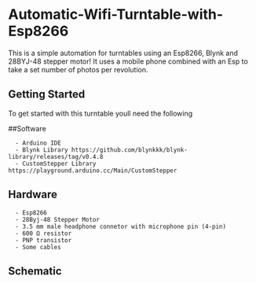 # Automatic-Wifi-Turntable-with-Esp8266
This is a simple automation for turntables using an Esp8266, Blynk and 28BYJ-48 stepper motor! It uses a mobile phone combined with an Esp to take a set number of photos per revolution.

## Getting Started

To get started with this turntable youll need the following

##Software
```
  - Arduino IDE
  - Blynk Library https://github.com/blynkkk/blynk-library/releases/tag/v0.4.8
  - CustomStepper Library https://playground.arduino.cc/Main/CustomStepper
  ```
  
## Hardware
```
  - Esp8266
  - 28Byj-48 Stepper Motor
  - 3.5 mm male headphone connetor with microphone pin (4-pin)
  - 600 Ω resistor
  - PNP transistor
  - Some cables
```

## Schematic
```
  
